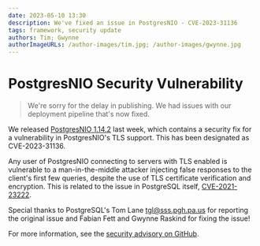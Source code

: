 ```yaml
---
date: 2023-05-10 13:30
description: We've fixed an issue in PostgresNIO - CVE-2023-31136
tags: framework, security update
authors: Tim; Gwynne
authorImageURLs: /author-images/tim.jpg; /author-images/gwynne.jpg
---
```

# PostgresNIO Security Vulnerability

> We're sorry for the delay in publishing. We had issues with our deployment pipeline that's now fixed.

We released [PostgresNIO 1.14.2](https://github.com/vapor/postgres-nio/releases/tag/1.14.2) last week, which contains a security fix for a vulnerability in PostgresNIO's TLS support. This has been designated as CVE-2023-31136.

Any user of PostgresNIO connecting to servers with TLS enabled is vulnerable to a man-in-the-middle attacker injecting false responses to the client's first few queries, despite the use of TLS certificate verification and encryption. This is related to the issue in PostgreSQL itself, [CVE-2021-23222](https://www.postgresql.org/support/security/CVE-2021-23222/).

Special thanks to PostgreSQL's Tom Lane <tgl@sss.pgh.pa.us> for reporting the original issue and Fabian Fett and Gwynne Raskind for fixing the issue!

For more information, see the [security advisory on GitHub](https://github.com/vapor/postgres-nio/security/advisories/GHSA-9cfh-vx93-84vv#event-96604).
